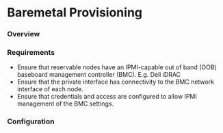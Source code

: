 # Baremetal Provisioning

### Overview

### Requirements

* Ensure that reservable nodes have an IPMI-capable out of band (OOB) baseboard management controller (BMC). E.g. Dell iDRAC
* Ensure that the private interface has connectivity to the BMC network interface of each node.
* Ensure that credentials and access are configured to allow IPMI management of the BMC settings.

### Configuration
